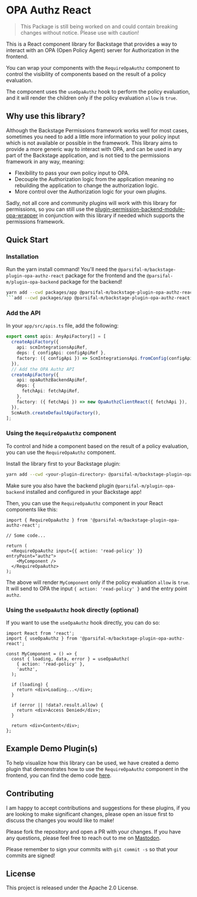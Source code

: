 # OPA Authz React

> This Package is still being worked on and could contain breaking changes without notice. Please use with caution!

This is a React component library for Backstage that provides a way to interact with an OPA (Open Policy Agent) server for Authorization in the frontend.

You can wrap your components with the `RequireOpaAuthz` component to control the visibility of components based on the result of a policy evaluation.

The component uses the `useOpaAuthz` hook to perform the policy evaluation, and it will render the children only if the policy evaluation `allow` is `true`.

## Why use this library?

Although the Backstage Permissions framework works well for most cases, sometimes you need to add a little more information to your policy input which is not available or possible in the framework. This library aims to provide a more generic way to interact with OPA, and can be used in any part of the Backstage application, and is not tied to the permissions framework in any way, meaning:

- Flexibility to pass your own policy input to OPA.
- Decouple the Authorization logic from the application meaning no rebuilding the application to change the authorization logic.
- More control over the Authorization logic for your own plugins.

Sadly, not all core and community plugins will work with this library for permissions, so you can still use the [plugin-permission-backend-module-opa-wrapper](https://parsifal-m.github.io/backstage-opa-plugins/#/opa-permissions-wrapper-module/introduction) in conjunction with this library if needed which supports the permissions framework.

## Quick Start

### Installation

Run the yarn install command! You'll need the `@parsifal-m/backstage-plugin-opa-authz-react` package for the frontend and the `@parsifal-m/plugin-opa-backend` package for the backend!

````bash
yarn add --cwd packages/app @parsifal-m/backstage-plugin-opa-authz-react && yarn add --cwd packages/backend @parsifal-m/plugin-opa-backend
```add --cwd packages/app @parsifal-m/backstage-plugin-opa-authz-react
````

### Add the API

In your `app/src/apis.ts` file, add the following:

```ts
export const apis: AnyApiFactory[] = [
  createApiFactory({
    api: scmIntegrationsApiRef,
    deps: { configApi: configApiRef },
    factory: ({ configApi }) => ScmIntegrationsApi.fromConfig(configApi),
  }),
  // Add the OPA Authz API
  createApiFactory({
    api: opaAuthzBackendApiRef,
    deps: {
      fetchApi: fetchApiRef,
    },
    factory: ({ fetchApi }) => new OpaAuthzClientReact({ fetchApi }),
  }),
  ScmAuth.createDefaultApiFactory(),
];
```

### Using the `RequireOpaAuthz` component

To control and hide a component based on the result of a policy evaluation, you can use the `RequireOpaAuthz` component.

Install the library first to your Backstage plugin:

```bash
yarn add --cwd <your-plugin-directory> @parsifal-m/backstage-plugin-opa-authz-react
```

Make sure you also have the backend plugin `@parsifal-m/plugin-opa-backend` installed and configured in your Backstage app!

Then, you can use the `RequireOpaAuthz` component in your React components like this:

```tsx
import { RequireOpaAuthz } from '@parsifal-m/backstage-plugin-opa-authz-react';

// Some code...

return (
  <RequireOpaAuthz input={{ action: 'read-policy' }} entryPoint="authz">
    <MyComponent />
  </RequireOpaAuthz>
);
```

The above will render `MyComponent` only if the policy evaluation `allow` is `true`. It will send to OPA the input `{ action: 'read-policy' }` and the entry point `authz`.

### Using the `useOpaAuthz` hook directly (optional)

If you want to use the `useOpaAuthz` hook directly, you can do so:

```tsx
import React from 'react';
import { useOpaAuthz } from '@parsifal-m/backstage-plugin-opa-authz-react';

const MyComponent = () => {
  const { loading, data, error } = useOpaAuthz(
    { action: 'read-policy' },
    'authz',
  );

  if (loading) {
    return <div>Loading...</div>;
  }

  if (error || !data?.result.allow) {
    return <div>Access Denied</div>;
  }

  return <div>Content</div>;
};
```

## Example Demo Plugin(s)

To help visualize how this library can be used, we have created a demo plugin that demonstrates how to use the `RequireOpaAuthz` component in the frontend, you can find the demo code [here](../../plugins/opa-frontend-demo).

## Contributing

I am happy to accept contributions and suggestions for these plugins, if you are looking to make significant changes, please open an issue first to discuss the changes you would like to make!

Please fork the repository and open a PR with your changes. If you have any questions, please feel free to reach out to me on [Mastodon](https://hachyderm.io/@parcifal).

Please remember to sign your commits with `git commit -s` so that your commits are signed!

## License

This project is released under the Apache 2.0 License.
